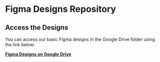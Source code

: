 # Figma Designs Repository

## Access the Designs

You can access our basic Figma designs in the Google Drive folder using the link below:

[**Figma Designs on Google Drive**]([https://drive.google.com/your-drive-link-here](https://drive.google.com/file/d/1jy3rjllsj2eHqvFesKPSe1cgp0ienCwa/view?usp=sharing))



